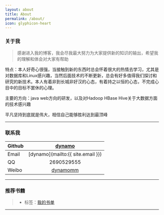```yaml
---
layout: about
title: About
permalink: /about/
icon: glyphicon-heart
---
```


### 关于我

> 感谢进入我的博客，我会尽我最大努力为大家提供新的知识的输出，希望我的理解和体会对大家有帮助


特点：本人好奇心很强，当接触到新的东西时总会怀着很大的热情去学习，尤其是对数据库和Linux感兴趣，当然后面技术的不断更新，总会有好多值得我们探讨和研究的新技术。本人有着非到长城非好汉的心态，有着持之以恒的心态，不完成心目中的目标不罢休的心理。

主要的方向：java web方向的研发，以及对Hadoop HBase Hive关于大数据方面的技术感兴趣

平凡坚持到底就是伟大，相信自己能够胜利达到最顶峰

---

### 联系我

| Github   |     [dynamo](https://github.com/dymdmy2120)     |
| -------- |     :----:     |
| Email    |     [dynamo](mailto:{{ site.email }})     |
| QQ       |     2690529555     |
| Weibo    |     [dynamomm](http://weibo.com/dynamomm)     |


---

### 推荐书籍

> * <i class="icon-list"></i>标签：[我的书单](http://dymdmy2120.github.io/book/booklist.html)

---




